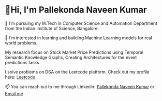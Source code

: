 # 👋Hi, I'm Pallekonda Naveen Kumar

🌱 I’m pursuing my M.Tech in Computer Science and Automation Department from the Indian Institute of Science, Bangalore.

👀 I’m interested in learning and building Machine Learning models for real world problems.  

My research focus on Stock Market Price Predictions using Temporal Semantic Knowledge Graphs, Creating Architectures for the event predictions tasks.

I solve problems on DSA on the Leetcode platform. Check out my profile here: [Leetcode](https://leetcode.com/u/cracknaveen/)

📫 You can reach out to me through LinkedIn: [Pallekonda Naveen Kumar](https://linkedin.com/in/naveen-kumar-pallekonda-5a29b3158) or [Email me](mailto:pallekondanaveenkumar@gmail.com)
